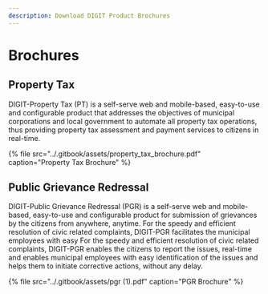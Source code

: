 ```yaml
---
description: Download DIGIT Product Brochures
---
```


# Brochures

## Property Tax

DIGIT-Property Tax \(PT\) is a self-serve web and mobile-based, easy-to-use and configurable product that addresses the objectives of municipal corporations and local government to automate all property tax operations, thus providing property tax assessment and payment services to citizens in real-time.

{% file src="../.gitbook/assets/property\_tax\_brochure.pdf" caption="Property Tax Brochure" %}

## Public Grievance Redressal <a id="Overview"></a>

DIGIT-Public Grievance Redressal \(PGR\) is a self-serve web and mobile-based, easy-to-use and configurable product for submission of grievances by the citizens from anywhere, anytime. For the speedy and efficient resolution of civic related complaints, DIGIT-PGR facilitates the municipal employees with easy For the speedy and efficient resolution of civic related complaints, DIGIT-PGR enables the citizens to report the issues, real-time and enables municipal employees with easy identification of the issues and helps them to initiate corrective actions, without any delay.

{% file src="../.gitbook/assets/pgr \(1\).pdf" caption="PGR Brochure" %}

